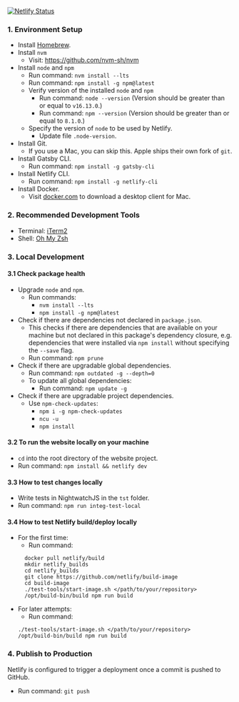 [![Netlify Status](https://api.netlify.com/api/v1/badges/39e399be-10a8-45fd-8839-59b6d1cc6581/deploy-status)](https://app.netlify.com/sites/feifan-studio/deploys)

### 1. Environment Setup
* Install [Homebrew](https://docs.brew.sh/Installation).
* Install `nvm`
    * Visit: https://github.com/nvm-sh/nvm
* Install `node` and `npm`
    * Run command: `nvm install --lts`
    * Run command: `npm install -g npm@latest`
    * Verify version of the installed `node` and `npm`
        * Run command: `node --version` (Version should be greater than or equal to `v16.13.0`.)
        * Run command: `npm --version` (Version should be greater than or equal to `8.1.0`.)
    * Specify the version of `node` to be used by Netlify.
        * Update file `.node-version`.
* Install Git.
    * If you use a Mac, you can skip this. Apple ships their own fork of `git`.
* Install Gatsby CLI.
    * Run command: `npm install -g gatsby-cli`
* Install Netlify CLI.
    * Run command: `npm install -g netlify-cli`
* Install Docker.
    * Visit [docker.com](https://www.docker.com/) to download a desktop client for Mac.

### 2. Recommended Development Tools
* Terminal: [iTerm2](https://www.iterm2.com/)
* Shell: [Oh My Zsh](https://github.com/robbyrussell/oh-my-zsh)

### 3. Local Development
#### 3.1 Check package health
* Upgrade `node` and `npm`.
    * Run commands:
        * `nvm install --lts`
        * `npm install -g npm@latest`
* Check if there are dependencies not declared in `package.json`.
    * This checks if there are dependencies that are available on your machine but not declared in this package's dependency closure, e.g. dependencies that were installed via `npm install` without specifying the `--save` flag.
    * Run command: `npm prune`
* Check if there are upgradable global dependencies.
    * Run command: `npm outdated -g --depth=0`
    * To update all global dependencies:
        * Run command: `npm update -g`
* Check if there are upgradable project dependencies.
    * Use `npm-check-updates`:
        * `npm i -g npm-check-updates`
        * `ncu -u`
        * `npm install`

#### 3.2 To run the website locally on your machine
* `cd` into the root directory of the website project.
* Run command: `npm install && netlify dev`

#### 3.3 How to test changes locally
* Write tests in NightwatchJS in the `tst` folder.
* Run command: `npm run integ-test-local`

#### 3.4 How to test Netlify build/deploy locally
* For the first time:
    * Run command:
  ```
    docker pull netlify/build
    mkdir netlify_builds
    cd netlify_builds
    git clone https://github.com/netlify/build-image
    cd build-image
    ./test-tools/start-image.sh </path/to/your/repository>
    /opt/build-bin/build npm run build
  ```
* For later attempts:
    * Run command:
  ```
  ./test-tools/start-image.sh </path/to/your/repository>
  /opt/build-bin/build npm run build
  ```

### 4. Publish to Production
Netlify is configured to trigger a deployment once a commit is pushed to GitHub.

* Run command: `git push`
